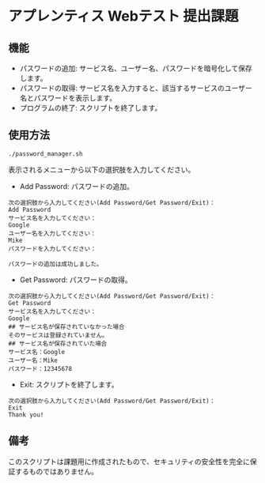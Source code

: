 # アプレンティス Webテスト 提出課題
## 機能
- パスワードの追加: サービス名、ユーザー名、パスワードを暗号化して保存します。
- パスワードの取得: サービス名を入力すると、該当するサービスのユーザー名とパスワードを表示します。
- プログラムの終了: スクリプトを終了します。

## 使用方法
```
./password_manager.sh
```
表示されるメニューから以下の選択肢を入力してください。
- Add Password: パスワードの追加。
```
次の選択肢から入力してください(Add Password/Get Password/Exit)：
Add Password
サービス名を入力してください：
Google
ユーザー名を入力してください：
Mike
パスワードを入力してください：

パスワードの追加は成功しました。
```
- Get Password: パスワードの取得。
 ```
次の選択肢から入力してください(Add Password/Get Password/Exit)：
Get Password
サービス名を入力してください：
Google
## サービス名が保存されていなかった場合
そのサービスは登録されていません。
## サービス名が保存されていた場合
サービス名：Google
ユーザー名：Mike
パスワード：12345678
```
- Exit: スクリプトを終了します。
```
次の選択肢から入力してください(Add Password/Get Password/Exit)：
Exit
Thank you!
```

## 備考
このスクリプトは課題用に作成されたもので、セキュリティの安全性を完全に保証するものではありません。
